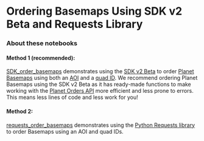 # Ordering Basemaps Using SDK v2 Beta and Requests Library

### About these notebooks

#### Method 1 (recommended): 

[SDK_order_basemaps](SDK_order_basemaps.ipynb) demonstrates using the [SDK v2 Beta](https://github.com/planetlabs/planet-client-python) to order [Planet Basemaps](https://developers.planet.com/docs/data/visual-basemaps/) using both an [AOI](https://developers.planet.com/apis/orders/basemaps/#order-basemaps-by-area-of-interest-aoi) and a [quad ID](https://developers.planet.com/apis/orders/basemaps/#order-basemaps-by-quad-ids-and-deliver-to-cloud). We recommend ordering Planet Basemaps using the SDK v2 Beta as it has ready-made functions to make working with the [Planet Orders API](https://developers.planet.com/apis/orders/) more efficient and less prone to errors. This means less lines of code and less work for you!

#### Method 2: 

[requests_order_basemaps](requests_order_basemaps.ipynb) demonstrates using the [Python Requests library](https://requests.readthedocs.io/en/latest/) to order Basemaps using an AOI and quad IDs.

